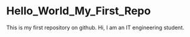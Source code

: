 # Hello_World_My_First_Repo
This is my first repository on github.
Hi, I am an IT engineering student.
